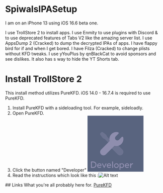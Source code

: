 # SpiwalsIPASetup
I am on an iPhone 13 using iOS 16.6 beta one.

I use TrollStore 2 to install apps.
I use Enmity to use plugins with Discord & to use deprecated features of Tabs V2 like the amazing server list.
I use AppsDump 2 (Cracked) to dump the decrypted IPAs of apps.
I have flappy bird for if and when I get bored.
I have Filza (Cracked) to change plists without KFD tweaks.
I use yYouPlus by qnBlackCat to avoid sponsors and see dislikes. It also has s way to hide the YT Shorts tab.


# Install TrollStore 2
This install method utilizes PureKFD. iOS 14.0 - 16.7.4 is required to use PureKFD.
1. Install PureKFD with a sideloading tool. For example, sideloadly.
2. Open PureKFD.
3. Click the button named "Developer" ![Toolbox icon which has text underneath which says "Developer"](images/icon_developer.png)
4. Read the instructions which look like this :![Alt text](instructions_install_trollstore.png)

## Links
What you're all probably here for.
[PureKFD](https://github.com/PureKFD/PureKFD)
